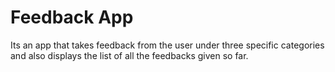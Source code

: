 Feedback App
============

Its an app that takes feedback from the user under three specific categories and also displays the list of all the feedbacks given so far.

